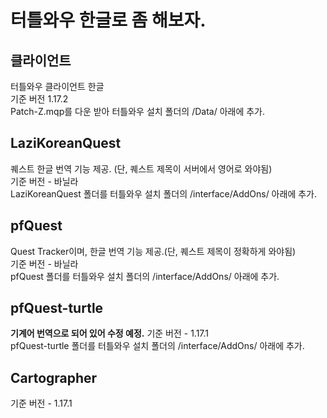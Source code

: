 # 터틀와우 한글로 좀 해보자.

## 클라이언트
터틀와우 클라이언트 한글   
기준 버전 1.17.2   
Patch-Z.mqp를 다운 받아 터틀와우 설치 폴더의 /Data/ 아래에 추가.

## LaziKoreanQuest
퀘스트 한글 번역 기능 제공. (단, 퀘스트 제목이 서버에서 영어로 와야됨)   
기준 버전 - 바닐라   
LaziKoreanQuest 폴더를 터틀와우 설치 폴더의 /interface/AddOns/ 아래에 추가.

## pfQuest
Quest Tracker이며, 한글 번역 기능 제공.(단, 퀘스트 제목이 정확하게 와야됨)   
기준 버전 - 바닐라   
pfQuest 폴더를 터틀와우 설치 폴더의 /interface/AddOns/ 아래에 추가.

## pfQuest-turtle
**기계어 번역으로 되어 있어 수정 예정.**
기준 버전 - 1.17.1   
pfQuest-turtle 폴더를 터틀와우 설치 폴더의 /interface/AddOns/ 아래에 추가.

## Cartographer
기준 버전 - 1.17.1

